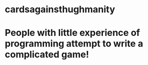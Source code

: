 # cardsagainsthughmanity
# People with little experience of programming attempt to write a complicated game!
